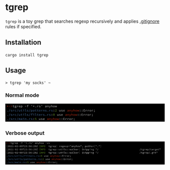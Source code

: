 # tgrep

`tgrep` is a toy grep that searches regexp recursively and applies [.gitignore](https://git-scm.com/docs/gitignore) rules if specified.

## Installation

`cargo install tgrep`

## Usage

```
> tgrep 'my socks' ~
```

### Normal mode
![Normal mode](/img/tgrep-example.png)

### Verbose output
![Verbose mode](/img/tgrep-example-verbose.png)
